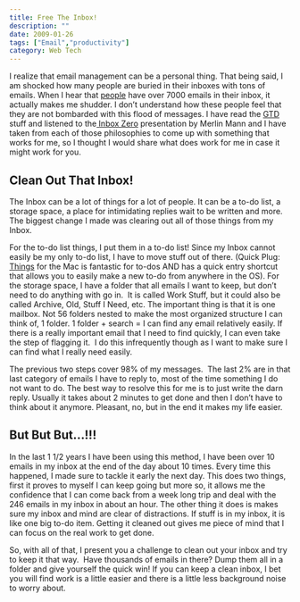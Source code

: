 ```yaml
---
title: Free The Inbox!
description: ""
date: 2009-01-26
tags: ["Email","productivity"]
category: Web Tech
---
```



<p>I realize that email management can be a personal thing. That being said, I am shocked how many people are buried in their inboxes with tons of emails. When I hear that <a href="https://web.archive.org/web/20131211065127/http://www.regnskygge.net/">people</a> have over 7000 emails in their inbox, it actually makes me shudder. I don’t understand how these people feel that they are not bombarded with this flood of messages. I have read the <a href="https://web.archive.org/web/20131211065127/http://www.davidco.com/">GTD</a> stuff and listened to the<a href="https://web.archive.org/web/20131211065127/http://www.43folders.com/izero"> Inbox Zero</a> presentation by Merlin Mann and I have taken from each of those philosophies to come up with something that works for me, so I thought I would share what does work for me in case it might work for you.</p>

<h2>Clean Out That Inbox!</h2>

<p>The Inbox can be a lot of things for a lot of people. It can be a to-do list, a storage space, a place for intimidating replies wait to be written and more. The biggest change I made was clearing out all of those things from my Inbox.</p>

<p>For the to-do list things, I put them in a to-do list! Since my Inbox cannot easily be my only to-do list, I have to move stuff out of there. (Quick Plug: <a href="https://web.archive.org/web/20131211065127/http://culturedcode.com/things/">Things</a> for the Mac is fantastic for to-dos AND has a quick entry shortcut that allows you to easily make a new to-do from anywhere in the OS). For the storage space, I have a folder that all emails I want to keep, but don’t need to do anything with go in.&nbsp; It is called Work Stuff, but it could also be called Archive, Old, Stuff I Need, etc. The important thing is that it is one mailbox. Not 56 folders nested to make the most organized structure I can think of, 1 folder. 1 folder + search = I can find any email relatively easily. If there is a really important email that I need to find quickly, I can even take the step of flagging it.&nbsp; I do this infrequently though as I want to make sure I can find what I really need easily.</p>

<p>The previous two steps cover 98% of my messages.&nbsp; The last 2% are in that last category of emails I have to reply to, most of the time something I do not want to do. The best way to resolve this for me is to just write the darn reply. Usually it takes about 2 minutes to get done and then I don’t have to think about it anymore. Pleasant, no, but in the end it makes my life easier.</p>

<h2>But But But…!!!</h2>

<p>In the last 1 1/2 years I have been using this method, I have been over 10 emails in my inbox at the end of the day about 10 times. Every time this happened, I made sure to tackle it early the next day. This does two things, first it proves to myself I can keep going but more so, it allows me the confidence that I can come back from a week long trip and deal with the 246 emails in my inbox in about an hour. The other thing it does is makes sure my inbox and mind are clear of distractions. If stuff is in my inbox, it is like one big to-do item. Getting it cleaned out gives me piece of mind that I can focus on the real work to get done.</p>

<p>So, with all of that, I present you a challenge to clean out your inbox and try to keep it that way.&nbsp; Have thousands of emails in there? Dump them all in a folder and give yourself the quick win! If you can keep a clean inbox, I bet you will find work is a little easier and there is a little less background noise to worry about.</p>
